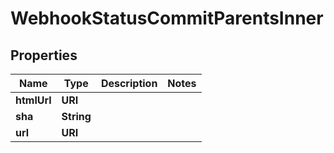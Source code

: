 

# WebhookStatusCommitParentsInner


## Properties

| Name | Type | Description | Notes |
|------------ | ------------- | ------------- | -------------|
|**htmlUrl** | **URI** |  |  |
|**sha** | **String** |  |  |
|**url** | **URI** |  |  |



